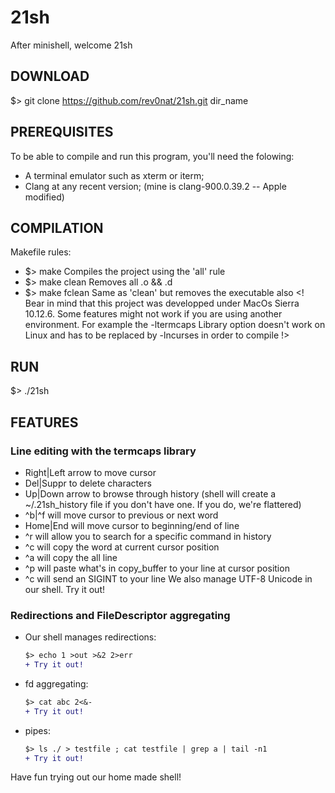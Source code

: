 # 21sh
  After minishell, welcome 21sh

## DOWNLOAD
  $> git clone https://github.com/rev0nat/21sh.git dir_name
 
## PREREQUISITES
  To be able to compile and run this program, you'll need the folowing:
  - A terminal emulator such as xterm or iterm;
  - Clang at any recent version; (mine is clang-900.0.39.2 -- Apple modified)

## COMPILATION
  Makefile rules:
  - $> make
      Compiles the project using the 'all' rule
  - $> make clean
      Removes all .o && .d
  - $> make fclean
      Same as 'clean' but removes the executable also
  <! Bear in mind that this project was developped under MacOs Sierra 10.12.6.
  Some features might not work if you are using another environment.
  For example the -ltermcaps Library option doesn't work on Linux and has to be replaced by -lncurses in order to compile !>
  
## RUN
  $> ./21sh
  
## FEATURES
### Line editing with the termcaps library
  - Right|Left arrow to move cursor
  - Del|Suppr to delete characters
  - Up|Down arrow to browse through history (shell will create a ~/.21sh_history file if you don't have one. If you do, we're flattered)
  - ^b|^f will move cursor to previous or next word
  - Home|End will move cursor to beginning/end of line
  - ^r will allow you to search for a specific command in history
  - ^c will copy the word at current cursor position
  - ^a will copy the all line
  - ^p will paste what's in copy_buffer to your line at cursor position
  - ^c will send an SIGINT to your line
  We also manage UTF-8 Unicode in our shell. Try it out!
### Redirections and FileDescriptor aggregating
  - Our shell manages redirections:
    ```diff
    $> echo 1 >out >&2 2>err
    + Try it out!
    ```
  - fd aggregating:
    ```diff
    $> cat abc 2<&-
    + Try it out!
    ```
  - pipes:
    ```diff
    $> ls ./ > testfile ; cat testfile | grep a | tail -n1
    + Try it out!
    ```
Have fun trying out our home made shell!
